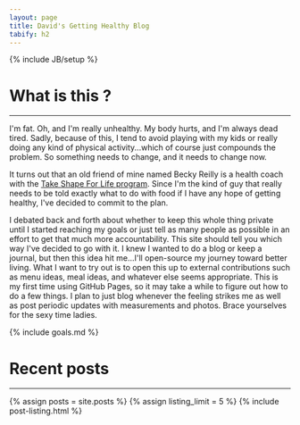 ```yaml
---
layout: page
title: David's Getting Healthy Blog
tabify: h2
---
```

{% include JB/setup %}


# What is this ?
---

I'm fat. Oh, and I'm really unhealthy. My body hurts, and I'm always dead tired. Sadly, because of this, I tend to avoid playing with my kids or really doing any kind of physical activity...which of course just compounds the problem. So something needs to change, and it needs to change now.

It turns out that an old friend of mine named Becky Reilly is a health coach with the [Take Shape For Life program](http://beckyreilly.tsfl.com/). Since I'm the kind of guy that really needs to be told exactly what to do with food if I have any hope of getting healthy, I've decided to commit to the plan.

I debated back and forth about whether to keep this whole thing private until I started reaching my goals or just tell as many people as possible in an effort to get that much more accountability. This site should tell you which way I've decided to go with it. I knew I wanted to do a blog or keep a journal, but then this idea hit me...I'll open-source my journey toward better living. What I want to try out is to open this up to external contributions such as menu ideas, meal ideas, and whatever else seems appropriate. This is my first time using GitHub Pages, so it may take a while to figure out how to do a few things. I plan to just blog whenever the feeling strikes me as well as post periodic updates with measurements and photos. Brace yourselves for the sexy time ladies.

{% include goals.md %}

# Recent posts
---

{% assign posts = site.posts %}
{% assign listing_limit = 5 %}
{% include post-listing.html %}


